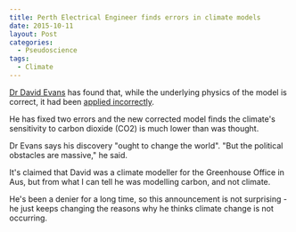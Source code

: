 ```yaml
---
title: Perth Electrical Engineer finds errors in climate models
date: 2015-10-11
layout: Post
categories:
  - Pseudoscience
tags:
  - Climate
---
```


[Dr David Evans](http://www.skepticalscience.com/david-evans-understanding-goes-cold.html) has found that, while the underlying physics of the model is correct, it had been [applied incorrectly](http://www.news.com.au/national/western-australia/miranda-devine-perth-electrical-engineers-discovery-will-change-climate-change-debate/story-fnii5thn-1227555674611).

<!-- more -->

He has fixed two errors and the new corrected model finds the climate's sensitivity to carbon dioxide (CO2) is much lower than was thought.

Dr Evans says his discovery "ought to change the world". "But the political obstacles are massive," he said.

It's claimed that David was a climate modeller for the Greenhouse Office in Aus, but from what I can tell he was modelling carbon, and not climate.

He's been a denier for a long time, so this announcement is not surprising - he just keeps changing the reasons why he thinks climate change is not occurring.
